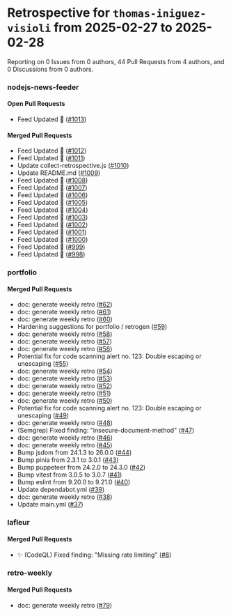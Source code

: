 # Retrospective for `thomas-iniguez-visioli` from 2025-02-27 to 2025-02-28

Reporting on 0 Issues from 0 authors, 44 Pull Requests from 4 authors, and 0 Discussions from 0 authors.


### nodejs-news-feeder

#### Open Pull Requests

- Feed Updated 🍿 ([#1013](https://github.com/thomas-iniguez-visioli/nodejs-news-feeder/pull/1013))

#### Merged Pull Requests

- Feed Updated 🍿 ([#1012](https://github.com/thomas-iniguez-visioli/nodejs-news-feeder/pull/1012))
- Feed Updated 🍿 ([#1011](https://github.com/thomas-iniguez-visioli/nodejs-news-feeder/pull/1011))
- Update collect-retrospective.js ([#1010](https://github.com/thomas-iniguez-visioli/nodejs-news-feeder/pull/1010))
- Update README.md ([#1009](https://github.com/thomas-iniguez-visioli/nodejs-news-feeder/pull/1009))
- Feed Updated 🍿 ([#1008](https://github.com/thomas-iniguez-visioli/nodejs-news-feeder/pull/1008))
- Feed Updated 🍿 ([#1007](https://github.com/thomas-iniguez-visioli/nodejs-news-feeder/pull/1007))
- Feed Updated 🍿 ([#1006](https://github.com/thomas-iniguez-visioli/nodejs-news-feeder/pull/1006))
- Feed Updated 🍿 ([#1005](https://github.com/thomas-iniguez-visioli/nodejs-news-feeder/pull/1005))
- Feed Updated 🍿 ([#1004](https://github.com/thomas-iniguez-visioli/nodejs-news-feeder/pull/1004))
- Feed Updated 🍿 ([#1003](https://github.com/thomas-iniguez-visioli/nodejs-news-feeder/pull/1003))
- Feed Updated 🍿 ([#1002](https://github.com/thomas-iniguez-visioli/nodejs-news-feeder/pull/1002))
- Feed Updated 🍿 ([#1001](https://github.com/thomas-iniguez-visioli/nodejs-news-feeder/pull/1001))
- Feed Updated 🍿 ([#1000](https://github.com/thomas-iniguez-visioli/nodejs-news-feeder/pull/1000))
- Feed Updated 🍿 ([#999](https://github.com/thomas-iniguez-visioli/nodejs-news-feeder/pull/999))
- Feed Updated 🍿 ([#998](https://github.com/thomas-iniguez-visioli/nodejs-news-feeder/pull/998))

### portfolio

#### Merged Pull Requests

- doc: generate weekly retro ([#62](https://github.com/thomas-iniguez-visioli/portfolio/pull/62))
- doc: generate weekly retro ([#61](https://github.com/thomas-iniguez-visioli/portfolio/pull/61))
- doc: generate weekly retro ([#60](https://github.com/thomas-iniguez-visioli/portfolio/pull/60))
- Hardening suggestions for portfolio / retrogen ([#59](https://github.com/thomas-iniguez-visioli/portfolio/pull/59))
- doc: generate weekly retro ([#58](https://github.com/thomas-iniguez-visioli/portfolio/pull/58))
- doc: generate weekly retro ([#57](https://github.com/thomas-iniguez-visioli/portfolio/pull/57))
- doc: generate weekly retro ([#56](https://github.com/thomas-iniguez-visioli/portfolio/pull/56))
- Potential fix for code scanning alert no. 123: Double escaping or unescaping ([#55](https://github.com/thomas-iniguez-visioli/portfolio/pull/55))
- doc: generate weekly retro ([#54](https://github.com/thomas-iniguez-visioli/portfolio/pull/54))
- doc: generate weekly retro ([#53](https://github.com/thomas-iniguez-visioli/portfolio/pull/53))
- doc: generate weekly retro ([#52](https://github.com/thomas-iniguez-visioli/portfolio/pull/52))
- doc: generate weekly retro ([#51](https://github.com/thomas-iniguez-visioli/portfolio/pull/51))
- doc: generate weekly retro ([#50](https://github.com/thomas-iniguez-visioli/portfolio/pull/50))
- Potential fix for code scanning alert no. 123: Double escaping or unescaping ([#49](https://github.com/thomas-iniguez-visioli/portfolio/pull/49))
- doc: generate weekly retro ([#48](https://github.com/thomas-iniguez-visioli/portfolio/pull/48))
- (Semgrep) Fixed finding: "insecure-document-method" ([#47](https://github.com/thomas-iniguez-visioli/portfolio/pull/47))
- doc: generate weekly retro ([#46](https://github.com/thomas-iniguez-visioli/portfolio/pull/46))
- doc: generate weekly retro ([#45](https://github.com/thomas-iniguez-visioli/portfolio/pull/45))
- Bump jsdom from 24.1.3 to 26.0.0 ([#44](https://github.com/thomas-iniguez-visioli/portfolio/pull/44))
- Bump pinia from 2.3.1 to 3.0.1 ([#43](https://github.com/thomas-iniguez-visioli/portfolio/pull/43))
- Bump puppeteer from 24.2.0 to 24.3.0 ([#42](https://github.com/thomas-iniguez-visioli/portfolio/pull/42))
- Bump vitest from 3.0.5 to 3.0.7 ([#41](https://github.com/thomas-iniguez-visioli/portfolio/pull/41))
- Bump eslint from 9.20.0 to 9.21.0 ([#40](https://github.com/thomas-iniguez-visioli/portfolio/pull/40))
- Update dependabot.yml ([#39](https://github.com/thomas-iniguez-visioli/portfolio/pull/39))
- doc: generate weekly retro ([#38](https://github.com/thomas-iniguez-visioli/portfolio/pull/38))
- Update main.yml ([#37](https://github.com/thomas-iniguez-visioli/portfolio/pull/37))

### lafleur

#### Merged Pull Requests

- ✨ (CodeQL) Fixed finding: "Missing rate limiting" ([#8](https://github.com/thomas-iniguez-visioli/lafleur/pull/8))

### retro-weekly

#### Merged Pull Requests

- doc: generate weekly retro ([#79](https://github.com/thomas-iniguez-visioli/retro-weekly/pull/79))